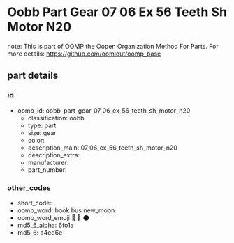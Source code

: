 # Oobb Part Gear 07 06 Ex 56 Teeth Sh Motor N20  

note: This is part of OOMP the Oopen Organization Method For Parts. For more details: https://github.com/oomlout/oomp_base

##  part details





### id
* oomp_id: oobb_part_gear_07_06_ex_56_teeth_sh_motor_n20
  * classification: oobb
  * type: part
  * size: gear
  * color: 
  * description_main: 07_06_ex_56_teeth_sh_motor_n20
  * description_extra: 
  * manufacturer: 
  * part_number: 

### other_codes
* short_code: 
* oomp_word: book bus new_moon
* oomp_word_emoji :book: :bus: :new_moon:
* md5_6_alpha: 6fo1a
* md5_6: a4ed6e